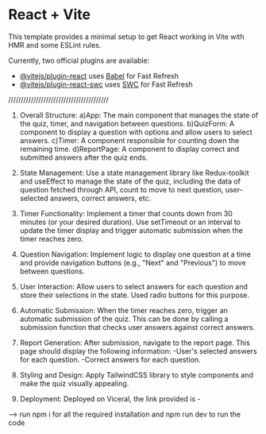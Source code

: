 # React + Vite

This template provides a minimal setup to get React working in Vite with HMR and some ESLint rules.

Currently, two official plugins are available:

- [@vitejs/plugin-react](https://github.com/vitejs/vite-plugin-react/blob/main/packages/plugin-react/README.md) uses [Babel](https://babeljs.io/) for Fast Refresh
- [@vitejs/plugin-react-swc](https://github.com/vitejs/vite-plugin-react-swc) uses [SWC](https://swc.rs/) for Fast Refresh

////////////////////////////////////////

1) Overall Structure:
   a)App: The main component that manages the state of the quiz, timer, and navigation between questions.
   b)QuizForm: A component to display a question with options and allow users to select answers.
   c)Timer: A component responsible for counting down the remaining time.
   d)ReportPage: A component to display correct and submitted answers after the quiz ends.

2) State Management:
   Use a state management library like Redux-toolkit and useEffect to manage the state of the quiz, including the data of question fetched through API, count to move to next question,      user-selected answers, correct answers, etc.

3) Timer Functionality:
   Implement a timer that counts down from 30 minutes (or your desired duration). Use setTimeout or an interval to update the timer display and trigger automatic submission when the 
   timer reaches zero.

4) Question Navigation:
   Implement logic to display one question at a time and provide navigation buttons (e.g., "Next" and "Previous") to move between questions.

5) User Interaction:
   Allow users to select answers for each question and store their selections in the state. Used radio buttons for this purpose.

6) Automatic Submission:
   When the timer reaches zero, trigger an automatic submission of the quiz. This can be done by calling a submission function that checks user answers against correct answers.

7) Report Generation:
   After submission, navigate to the report page.
   This page should display the following information:
     -User's selected answers for each question.
     -Correct answers for each question.

8) Styling and Design:
   Apply TailwindCSS library to style components and make the quiz visually appealing.

9) Deployment:
   Deployed on Viceral, the link provided is -

--> run npm i for all the required installation and npm run dev to run the code
